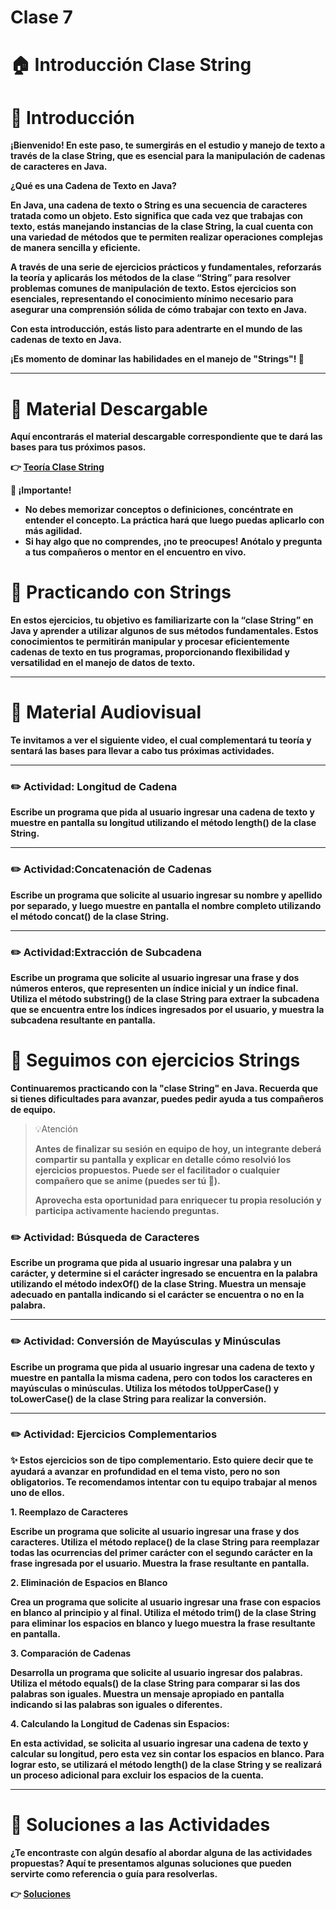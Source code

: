# Clase 7

# **🏠 Introducción Clase String**

# **👋 Introducción**

**¡Bienvenido! En este paso, te sumergirás en el estudio y manejo de texto a través de la clase String, que es esencial para la manipulación de cadenas de caracteres en Java.**

**¿Qué es una Cadena de Texto en Java?**

**En Java, una cadena de texto o String es una secuencia de caracteres tratada como un objeto. Esto significa que cada vez que trabajas con texto, estás manejando instancias de la clase String, la cual cuenta con una variedad de métodos que te permiten realizar operaciones complejas de manera sencilla y eficiente.**

**A través de una serie de ejercicios prácticos y fundamentales, reforzarás la teoría y aplicarás los métodos de la clase “String” para resolver problemas comunes de manipulación de texto. Estos ejercicios son esenciales, representando el conocimiento mínimo necesario para asegurar una comprensión sólida de cómo trabajar con texto en Java.**

**Con esta introducción, estás listo para adentrarte en el mundo de las cadenas de texto en Java.**

**¡Es momento de dominar las habilidades en el manejo de "Strings"! 🚀**

---

# **📖 Material Descargable**

**Aquí encontrarás el material descargable correspondiente que te dará las bases para tus próximos pasos.**

**👉 [Teoría Clase String](https://drive.google.com/file/d/1WqC0XIKNKwpolkfVpsneFTzxWZG-bsHv/view?usp=drive_link)**

**📢 ¡Importante!**

- **No debes memorizar conceptos o definiciones, concéntrate en entender el concepto. La práctica hará que luego puedas aplicarlo con más agilidad.**
- **Si hay algo que no comprendes, ¡no te preocupes! Anótalo y pregunta a tus compañeros o mentor en el encuentro en vivo.**

# **👣 Practicando con Strings**

**En estos ejercicios, tu objetivo es familiarizarte con la “clase String” en Java y aprender a utilizar algunos de sus métodos fundamentales. Estos conocimientos te permitirán manipular y procesar eficientemente cadenas de texto en tus programas, proporcionando flexibilidad y versatilidad en el manejo de datos de texto.**

---

# **🎥 Material Audiovisual**

**Te invitamos a ver el siguiente video, el cual complementará tu teoría y sentará las bases para llevar a cabo tus próximas actividades.**

---

### **✏️ Actividad: Longitud de Cadena**

**Escribe un programa que pida al usuario ingresar una cadena de texto y muestre en pantalla su longitud utilizando el método length() de la clase String.**

---

### **✏️ Actividad:Concatenación de Cadenas**

**Escribe un programa que solicite al usuario ingresar su nombre y apellido por separado, y luego muestre en pantalla el nombre completo utilizando el método concat() de la clase String.**

---

### **✏️ Actividad:Extracción de Subcadena**

**Escribe un programa que solicite al usuario ingresar una frase y dos números enteros, que representen un índice inicial y un índice final. Utiliza el método substring() de la clase String para extraer la subcadena que se encuentra entre los índices ingresados por el usuario, y muestra la subcadena resultante en pantalla.**

# **👣 Seguimos con ejercicios Strings**

**Continuaremos practicando con la "clase String" en Java. Recuerda que si tienes dificultades para avanzar, puedes pedir ayuda a tus compañeros de equipo.**

> 💡Atención
> 
> 
> **Antes de finalizar su sesión en equipo de hoy, un integrante deberá compartir su pantalla y explicar en detalle cómo resolvió los ejercicios propuestos. Puede ser el facilitador o cualquier compañero que se anime (puedes ser tú 💪).**
> 
> **Aprovecha esta oportunidad para enriquecer tu propia resolución y participa activamente haciendo preguntas.**
> 

### **✏️ Actividad: Búsqueda de Caracteres**

**Escribe un programa que pida al usuario ingresar una palabra y un carácter, y determine si el carácter ingresado se encuentra en la palabra utilizando el método indexOf() de la clase String. Muestra un mensaje adecuado en pantalla indicando si el carácter se encuentra o no en la palabra.**

---

### **✏️ Actividad: Conversión de Mayúsculas y Minúsculas**

**Escribe un programa que pida al usuario ingresar una cadena de texto y muestre en pantalla la misma cadena, pero con todos los caracteres en mayúsculas o minúsculas. Utiliza los métodos toUpperCase() y toLowerCase() de la clase String para realizar la conversión.**

---

### **✏️ Actividad: Ejercicios Complementarios**

**✨ Estos ejercicios son de tipo complementario. Esto quiere decir que te ayudará a avanzar en profundidad en el tema visto, pero no son obligatorios. Te recomendamos intentar con tu equipo trabajar al menos uno de ellos.**

**1. Reemplazo de Caracteres**

**Escribe un programa que solicite al usuario ingresar una frase y dos caracteres. Utiliza el método replace() de la clase String para reemplazar todas las ocurrencias del primer carácter con el segundo carácter en la frase ingresada por el usuario. Muestra la frase resultante en pantalla.**

**2. Eliminación de Espacios en Blanco**

**Crea un programa que solicite al usuario ingresar una frase con espacios en blanco al principio y al final. Utiliza el método trim() de la clase String para eliminar los espacios en blanco y luego muestra la frase resultante en pantalla.**

**3. Comparación de Cadenas**

**Desarrolla un programa que solicite al usuario ingresar dos palabras. Utiliza el método equals() de la clase String para comparar si las dos palabras son iguales. Muestra un mensaje apropiado en pantalla indicando si las palabras son iguales o diferentes.**

**4. Calculando la Longitud de Cadenas sin Espacios:**

**En esta actividad, se solicita al usuario ingresar una cadena de texto y calcular su longitud, pero esta vez sin contar los espacios en blanco. Para lograr esto, se utilizará el método length() de la clase String y se realizará un proceso adicional para excluir los espacios de la cuenta.**

---

# **📖 Soluciones a las Actividades**

**¿Te encontraste con algún desafío al abordar alguna de las actividades propuestas? Aquí te presentamos algunas soluciones que pueden servirte como referencia o guía para resolverlas.**

**👉 [Soluciones](https://drive.google.com/file/d/1yphvVGpCh4ttf-X2_gWkmfUIdWpHfgEH/view?usp=drive_link)**